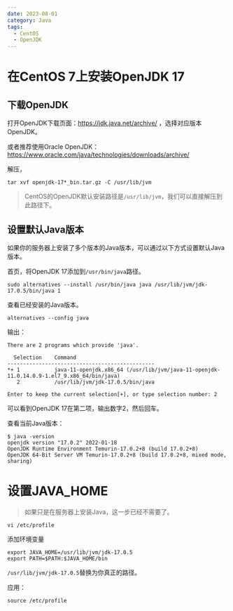 ```yaml
---
date: 2023-08-01
category: Java
tags:
  - CentOS
  - OpenJDK
---
```

# 在CentOS 7上安装OpenJDK 17

## 下载OpenJDK

打开OpenJDK下载页面：https://jdk.java.net/archive/ ，选择对应版本OpenJDK。

或者推荐使用Oracle OpenJDK：https://www.oracle.com/java/technologies/downloads/archive/

解压，

```
tar xvf openjdk-17*_bin.tar.gz -C /usr/lib/jvm
```

> CentOS的OpenJDK默认安装路径是`/usr/lib/jvm`，我们可以直接解压到此路径下。

## 设置默认Java版本

如果你的服务器上安装了多个版本的Java版本，可以通过以下方式设置默认Java版本。

首页，将OpenJDK 17添加到`/usr/bin/java`路径。

```
sudo alternatives --install /usr/bin/java java /usr/lib/jvm/jdk-17.0.5/bin/java 1
```

查看已经安装的Java版本。

```
alternatives --config java
```

输出：

```
There are 2 programs which provide 'java'.

  Selection    Command
-----------------------------------------------
*+ 1           java-11-openjdk.x86_64 (/usr/lib/jvm/java-11-openjdk-11.0.14.0.9-1.el7_9.x86_64/bin/java)
   2           /usr/lib/jvm/jdk-17.0.5/bin/java

Enter to keep the current selection[+], or type selection number: 2
```

可以看到OpenJDK 17在第二项，输出数字2，然后回车。

查看当前Java版本：

```
$ java -version
openjdk version "17.0.2" 2022-01-18
OpenJDK Runtime Environment Temurin-17.0.2+8 (build 17.0.2+8)
OpenJDK 64-Bit Server VM Temurin-17.0.2+8 (build 17.0.2+8, mixed mode, sharing)
```

# 设置JAVA_HOME

> 如果只是在服务器上安装Java，这一步已经不需要了。

```
vi /etc/profile
```

添加环境变量

```
export JAVA_HOME=/usr/lib/jvm/jdk-17.0.5
export PATH=$PATH:$JAVA_HOME/bin 
```

`/usr/lib/jvm/jdk-17.0.5`替换为你真正的路径。

应用：

```
source /etc/profile
```